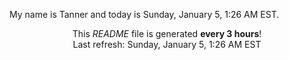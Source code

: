 My name is Tanner and today is Sunday, January 5, 1:26 AM EST.

<p align="center">This <i>README</i> file is generated <b>every 3 hours</b>!</br>Last refresh: Sunday, January 5, 1:26 AM EST<br /></p>
